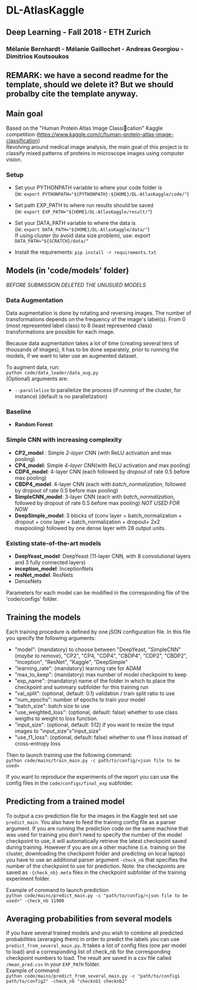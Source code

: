 # DL-AtlasKaggle
## Deep Learning - Fall 2018 - ETH Zurich
### Mélanie Bernhardt - Mélanie Gaillochet - Andreas Georgiou - Dimitrios Koutsoukos

## REMARK: we have a second readme for the template, should we delete it? But we should probalby cite the template anyway.

## Main goal
Based on the "Human Protein Atlas Image Classication" Kaggle competition (https://www.kaggle.com/c/human-protein-atlas-image-classification) <br/>
Revolving around medical image analysis, the main goal of this project is to classify mixed patterns of proteins in microscope images using computer vision.


### Setup
- Set your PYTHONPATH variable to where your code folder is <br/>
(ie: `export PYTHONPATH="${PYTHONPATH}:${HOME}/DL-AtlasKaggle/code/"`)
- Set path EXP_PATH to where run results should be saved <br/>
(ie: `export EXP_PATH="${HOME}/DL-AtlasKaggle/result/"`)<br/>
- Set your DATA_PATH variable to where the data is <br/>
(ie: `export DATA_PATH="${HOME}/DL-AtlasKaggle/data/"`) <br/>
If using cluster (to avoid data size problem), use: export `DATA_PATH="${SCRATCH}/data/"`

- Install the requirements:
`pip install -r requirements.txt`

## Models (in 'code/models' folder)
*BEFORE SUBMISSION DELETED THE UNUSUED MODELS*

### Data Augmentation
Data augmentation is done by rotating and reversing images. The number of transformations depends on the frequency of the image's label(s).
From 0 (most represented label class) to 8 (least represented class) transformations are possible for each image.<br/>

Because data augmentation takes a lot of time (creating several tens of thousands of images), it has to be done separately, prior to running the models,
if we want to later use an augmented dataset.

To augment data, run: <br/>
`python code/data_loader/data_aug.py`<br/>
(Optional) arguments are: <br/>
- `--parallelize` to parallelize the process (if running of the cluster, for instance) (default is no parallelization)




### Baseline
- **Random Forest**

### Simple CNN with increasing complexity
- **CP2_model** : Simple *2-layer* CNN (with ReLU activation and max pooling)
- **CP4_model**: Simple *4-layer* CNN(with ReLU activation and max pooling)
- **CDP4_model**: 4-layer CNN (each followed by *dropout* of rate 0.5 before max pooling)
- **CBDP4_model**: 4-layer CNN (each with *batch_normalization*, followed by dropout of rate 0.5 before max pooling)
- **SimpleCNN_model**: 3-layer CNN (each with *batch_normalization*, followed by dropout of rate 0.5 before max pooling) *NOT USED FOR NOW*
- **DeepSimple_model**: 3 blocks of (conv layer + batch_normalization + dropout + conv layer + batch_normalization + dropout+ 2x2 maxpooling) followed by one dense layer with 28 output units.

### Existing state-of-the-art models
- **DeepYeast_model**: DeepYeast (11-layer CNN, with 8 convolutional layers and 3 fully connected layers)
- **inception_model**: InceptionNets
- **resNet_model**: ResNets
- DenseNets

Parameters for each model can be modified in the corresponding file of the 'code/configs' folder.

## Training the models
Each training procedure is defined by one jSON configuration file.
In this file you specify the following arguments:
- "model": (mandatory) to choose between "DeepYeast, "SimpleCNN" (*maybe to remove*), "CP2", "CP4, "CDP4", "CBDP4", "CDP2", "CBDP2", "Inception", "ResNet", "Kaggle", "DeepSimple"
- "learning_rate": (mandatory) learning rate for ADAM
- "max_to_keep": (mandatory) max number of model checkpoint to keep
- "exp_name": (mandatory) name of the folder in which to place the checkpoint and summary subfolder for this training run
- "val_split": (optional, default: 0.1) validation / train split ratio to use
- "num_epochs": number of epochs to train your model
- "batch_size": batch size to use
- "use_weighted_loss": (optional, default: false) whether to use class weigths to weight to loss function.
- "input_size": (optional, default: 512) if you want to resize the input images to "input_size"x"input_size"
- "use_f1_loss": (optional, default: false) whether to use f1 loss instead of cross-entropy loss

Then to launch training use the following command: <br/>
`python code/mains/train_main.py -c path/to/config/<json file to be used>`

If you want to reproduce the experiments of the report you can use the config files in the `code/configs/final_exp` subfolder.

## Predicting from a trained model <br/>
To output a csv prediction file for the images in the Kaggle test set use `predict_main`. You also have to feed the training config file as a parser argument. If you are running the prediction code on the same machine that was used for training you don't need to specify the number of the model checkpoint to use, it will automatically retrieve the latest checkpoint saved during training. However if you are on a other machine (i.e. training on the cluster, downloading the checkpoint folder and predicting on local laptop) you have to use an additional parser argument `-check_nb` that specifies the number of the checkpoint to use for prediction. Note: the checkpoints are saved as `-{check_nb}.meta` files in the checkpoint subfolder of the training experiment folder.

Example of command to launch prediction <br/>
`python code/mains/predict_main.py -c "path/to/config/<json file to be used>" -check_nb 11900`

## Averaging probabilities from several models
If you have several trained models and you wish to combine all predicted probabilities (averaging them) in order to predict the labels you can use `predict_from_several_main.py`. It takes a list of config files (one per model to load) and a corresponding list of check_nb for the corresponding checkpoint numbers to load.
The result are saved in a csv file called `/mean_pred.csv` in your `EXP_PATH` folder. <br/>
Example of command: <br/>
`python code/mains/predict_from_several_main.py -c "path/to/config1 path/to/config2" -check_nb "checknb1 checknb2"`


